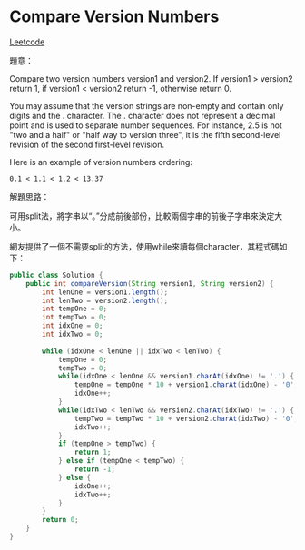 # Compare Version Numbers

[Leetcode](https://leetcode.com/problems/compare-version-numbers/)

題意：

Compare two version numbers version1 and version2.
If version1 > version2 return 1, if version1 < version2 return -1, otherwise return 0.

You may assume that the version strings are non-empty and contain only digits and the . character.
The . character does not represent a decimal point and is used to separate number sequences.
For instance, 2.5 is not "two and a half" or "half way to version three", it is the fifth second-level revision of the second first-level revision.

Here is an example of version numbers ordering:
```
0.1 < 1.1 < 1.2 < 13.37
```
解題思路：

可用split法，將字串以“。”分成前後部份，比較兩個字串的前後子字串來決定大小。

網友提供了一個不需要split的方法，使用while來讀每個character，其程式碼如下：

```java
public class Solution {
    public int compareVersion(String version1, String version2) {
        int lenOne = version1.length();
        int lenTwo = version2.length();
        int tempOne = 0;
        int tempTwo = 0;
        int idxOne = 0;
        int idxTwo = 0;
        
        while (idxOne < lenOne || idxTwo < lenTwo) {
            tempOne = 0;
            tempTwo = 0;
            while(idxOne < lenOne && version1.charAt(idxOne) != '.') {
                tempOne = tempOne * 10 + version1.charAt(idxOne) - '0';
                idxOne++;
            }
            while(idxTwo < lenTwo && version2.charAt(idxTwo) != '.') {
                tempTwo = tempTwo * 10 + version2.charAt(idxTwo) - '0';
                idxTwo++;
            }
            if (tempOne > tempTwo) {
                return 1;
            } else if (tempOne < tempTwo) {
                return -1;
            } else {
                idxOne++;
                idxTwo++;
            }
        }
        return 0;
    }
}
```